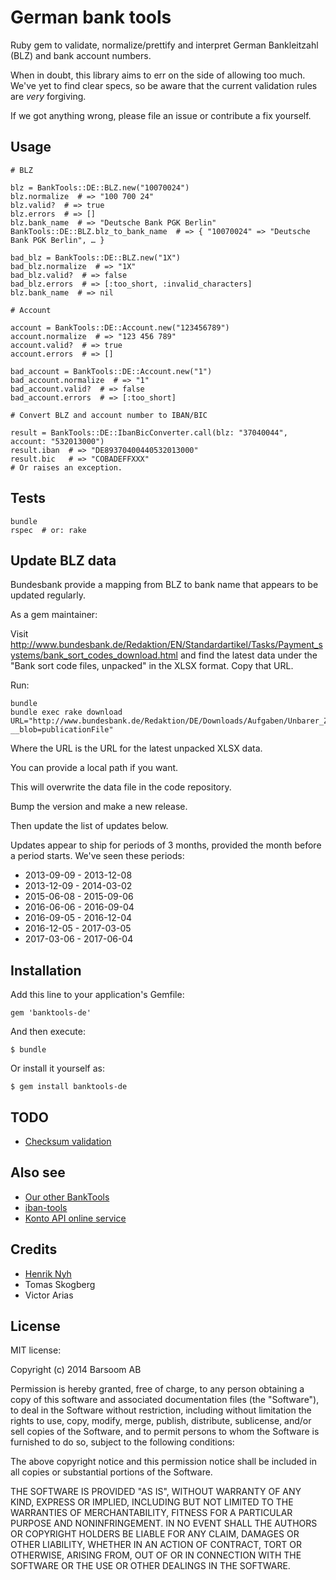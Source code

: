 # German bank tools

Ruby gem to validate, normalize/prettify and interpret German Bankleitzahl (BLZ) and bank account numbers.

When in doubt, this library aims to err on the side of allowing too much. We've yet to find clear specs, so be aware that the current validation rules are *very* forgiving.

If we got anything wrong, please file an issue or contribute a fix yourself.


## Usage

    # BLZ

    blz = BankTools::DE::BLZ.new("10070024")
    blz.normalize  # => "100 700 24"
    blz.valid?  # => true
    blz.errors  # => []
    blz.bank_name  # => "Deutsche Bank PGK Berlin"
    BankTools::DE::BLZ.blz_to_bank_name  # => { "10070024" => "Deutsche Bank PGK Berlin", … }

    bad_blz = BankTools::DE::BLZ.new("1X")
    bad_blz.normalize  # => "1X"
    bad_blz.valid?  # => false
    bad_blz.errors  # => [:too_short, :invalid_characters]
    blz.bank_name  # => nil

    # Account

    account = BankTools::DE::Account.new("123456789")
    account.normalize  # => "123 456 789"
    account.valid?  # => true
    account.errors  # => []

    bad_account = BankTools::DE::Account.new("1")
    bad_account.normalize  # => "1"
    bad_account.valid?  # => false
    bad_account.errors  # => [:too_short]

    # Convert BLZ and account number to IBAN/BIC

    result = BankTools::DE::IbanBicConverter.call(blz: "37040044", account: "532013000")
    result.iban  # => "DE89370400440532013000"
    result.bic   # => "COBADEFFXXX"
    # Or raises an exception.

## Tests

    bundle
    rspec  # or: rake


## Update BLZ data

Bundesbank provide a mapping from BLZ to bank name that appears to be updated regularly.

As a gem maintainer:

Visit <http://www.bundesbank.de/Redaktion/EN/Standardartikel/Tasks/Payment_systems/bank_sort_codes_download.html> and find the latest data under the "Bank sort code files, unpacked" in the XLSX format. Copy that URL.

Run:

    bundle
    bundle exec rake download URL="http://www.bundesbank.de/Redaktion/DE/Downloads/Aufgaben/Unbarer_Zahlungsverkehr/Bankleitzahlen/2017_03_05/blz_2016_12_05_xls.xlsx?__blob=publicationFile"

Where the URL is the URL for the latest unpacked XLSX data.

You can provide a local path if you want.

This will overwrite the data file in the code repository.

Bump the version and make a new release.

Then update the list of updates below.

Updates appear to ship for periods of 3 months, provided the month before a period starts. We've seen these periods:
* 2013-09-09 - 2013-12-08
* 2013-12-09 - 2014-03-02
* 2015-06-08 - 2015-09-06
* 2016-06-06 - 2016-09-04
* 2016-09-05 - 2016-12-04
* 2016-12-05 - 2017-03-05
* 2017-03-06 - 2017-06-04


## Installation

Add this line to your application's Gemfile:

    gem 'banktools-de'

And then execute:

    $ bundle

Or install it yourself as:

    $ gem install banktools-de


## TODO

* [Checksum validation](http://www.bundesbank.de/Navigation/DE/Kerngeschaeftsfelder/Unbarer_Zahlungsverkehr/Pruefzifferberechnung/pruefzifferberechnung.html)


## Also see

- [Our other BankTools](https://github.com/barsoom?q=banktools)
- [iban-tools](https://github.com/iulianu/iban-tools)
- [Konto API online service](https://www.kontoapi.de)


## Credits

* [Henrik Nyh](http://henrik.nyh.se)
* Tomas Skogberg
* Victor Arias

## License

MIT license:

Copyright (c) 2014 Barsoom AB

Permission is hereby granted, free of charge, to any person obtaining
a copy of this software and associated documentation files (the
"Software"), to deal in the Software without restriction, including
without limitation the rights to use, copy, modify, merge, publish,
distribute, sublicense, and/or sell copies of the Software, and to
permit persons to whom the Software is furnished to do so, subject to
the following conditions:

The above copyright notice and this permission notice shall be
included in all copies or substantial portions of the Software.

THE SOFTWARE IS PROVIDED "AS IS", WITHOUT WARRANTY OF ANY KIND,
EXPRESS OR IMPLIED, INCLUDING BUT NOT LIMITED TO THE WARRANTIES OF
MERCHANTABILITY, FITNESS FOR A PARTICULAR PURPOSE AND
NONINFRINGEMENT. IN NO EVENT SHALL THE AUTHORS OR COPYRIGHT HOLDERS BE
LIABLE FOR ANY CLAIM, DAMAGES OR OTHER LIABILITY, WHETHER IN AN ACTION
OF CONTRACT, TORT OR OTHERWISE, ARISING FROM, OUT OF OR IN CONNECTION
WITH THE SOFTWARE OR THE USE OR OTHER DEALINGS IN THE SOFTWARE.
